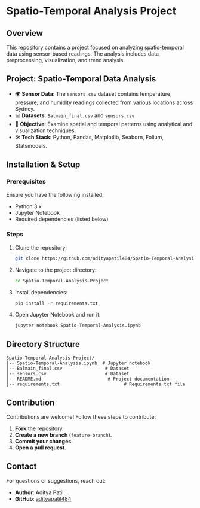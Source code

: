 # Spatio-Temporal Analysis Project

## Overview
This repository contains a project focused on analyzing spatio-temporal data using sensor-based readings. The analysis includes data preprocessing, visualization, and trend analysis.

## Project: Spatio-Temporal Data Analysis
- 🌍 **Sensor Data**: The `sensors.csv` dataset contains temperature, pressure, and humidity readings collected from various locations across Sydney.
- 📊 **Datasets**: `Balmain_final.csv` and `sensors.csv`
- 🎯 **Objective**: Examine spatial and temporal patterns using analytical and visualization techniques.
- 🛠 **Tech Stack**: Python, Pandas, Matplotlib, Seaborn, Folium, Statsmodels.

## Installation & Setup
### Prerequisites
Ensure you have the following installed:
- Python 3.x
- Jupyter Notebook
- Required dependencies (listed below)

### Steps
1. Clone the repository:
   ```sh
   git clone https://github.com/adityapatil484/Spatio-Temporal-Analysis-Project.git
   ```
2. Navigate to the project directory:
   ```sh
   cd Spatio-Temporal-Analysis-Project
   ```
3. Install dependencies:
   ```sh
   pip install -r requirements.txt
   ```
4. Open Jupyter Notebook and run it:
   ```sh
   jupyter notebook Spatio-Temporal-Analysis.ipynb
   ```

## Directory Structure
```
Spatio-Temporal-Analysis-Project/
│-- Spatio-Temporal-Analysis.ipynb  # Jupyter notebook
│-- Balmain_final.csv                # Dataset
│-- sensors.csv                      # Dataset
│-- README.md                         # Project documentation
│-- requirements.txt                        # Requirements txt file
```

## Contribution
Contributions are welcome! Follow these steps to contribute:
1. **Fork** the repository.
2. **Create a new branch** (`feature-branch`).
3. **Commit your changes**.
4. **Open a pull request**.

## Contact
For questions or suggestions, reach out:
- **Author**: Aditya Patil
- **GitHub**: [adityapatil484](https://github.com/adityapatil484)
